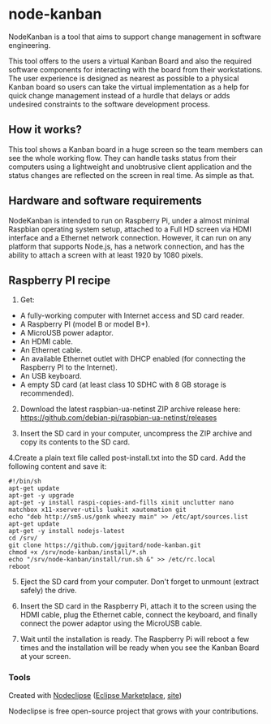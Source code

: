 

# node-kanban

NodeKanban is a tool that aims to support change management in software engineering.

This tool offers to the users a virtual Kanban Board and also the required software components for interacting with the board from their workstations. The user experience is designed as nearest as possible to a physical Kanban board so users can take the virtual implementation as a help for quick change management instead of a hurdle that delays or adds undesired constraints to the software development process.


## How it works?

This tool shows a Kanban board in a huge screen so the team members can see the whole working flow. They can handle tasks status from their computers using a lightweight and unobtrusive client application and the status changes are reflected on the screen in real time. As simple as that.

## Hardware and software requirements

NodeKanban is intended to run on Raspberry Pi, under a almost minimal Raspbian operating system setup, attached to a Full HD screen via HDMI interface and a Ethernet network connection. However, it can run on any platform that supports Node.js, has a network connection, and has the ability to attach a screen with at least 1920 by 1080 pixels.

## Raspberry PI recipe

1. Get:

- A fully-working computer with Internet access and SD card reader.
- A Raspberry PI (model B or model B+).
- A MicroUSB power adaptor.
- An HDMI cable.
- An Ethernet cable.
- An available Ethernet outlet with DHCP enabled (for connecting the Raspberry PI to the Internet).
- An USB keyboard.
- A empty SD card (at least class 10 SDHC with 8 GB storage is recommended).

2. Download the latest raspbian-ua-netinst ZIP archive release here: https://github.com/debian-pi/raspbian-ua-netinst/releases

3. Insert the SD card in your computer, uncompress the ZIP archive and copy its contents to the SD card.

4.Create a plain text file called post-install.txt into the SD card. Add the following content and save it:

	#!/bin/sh
	apt-get update
	apt-get -y upgrade
	apt-get -y install raspi-copies-and-fills xinit unclutter nano matchbox x11-xserver-utils luakit xautomation git
	echo "deb http://sm5.us/gonk wheezy main" >> /etc/apt/sources.list
	apt-get update
	apt-get -y install nodejs-latest
	cd /srv/
	git clone https://github.com/jguitard/node-kanban.git
	chmod +x /srv/node-kanban/install/*.sh
	echo "/srv/node-kanban/install/run.sh &" >> /etc/rc.local
	reboot

5. Eject the SD card from your computer. Don't forget to unmount (extract safely) the drive.

6. Insert the SD card in the Raspberry Pi, attach it to the screen using the HDMI cable, plug the Ethernet cable, connect the keyboard, and finally connect the power adaptor using the MicroUSB cable.

7. Wait until the installation is ready. The Raspberry Pi will reboot a few times and the installation will be ready when you see the Kanban Board at your screen.

### Tools

Created with [Nodeclipse](https://github.com/Nodeclipse/nodeclipse-1)
 ([Eclipse Marketplace](http://marketplace.eclipse.org/content/nodeclipse), [site](http://www.nodeclipse.org))   

Nodeclipse is free open-source project that grows with your contributions.
